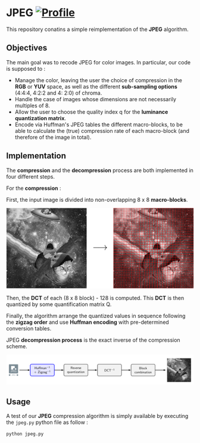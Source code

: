 # JPEG [![Profile][title-img]][profile]

[title-img]:https://img.shields.io/badge/-LAVS-blue
[profile]:https://github.com/LAVS-TM

This repository conatins a simple reimplementation of the **JPEG** algorithm.

## Objectives

The main goal was to recode JPEG for color images. In particular, our code is supposed to :
* Manage the color, leaving the user the choice of compression in the **RGB** or **YUV** space, as well as the different **sub-sampling options** (4:4:4, 4:2:2 and 4: 2:0) of chroma.
* Handle the case of images whose dimensions are not necessarily multiples of 8.
* Allow the user to choose the quality index q for the **luminance quantization matrix**.
* Encode via Huffman's JPEG tables the different macro-blocks, to be able to calculate the (true) compression rate of each macro-block (and therefore of the image in total).

## Implementation

The **compression** and the **decompression** process are both implemented in four different steps.

For the **compression** :

First, the input image is divided into non-overlapping 8 x 8 **macro-blocks**. 

<img src="https://github.com/LAVS-TM/JPEG/blob/main/samples/blocks.png" alt="Macro-Blocks">

Then, the **DCT** of each (8 x 8 block) - 128 is computed.
This **DCT** is then quantized by some quantification matrix Q.

Finally, the algorithm arrange the quantized values in sequence following the **zigzag order** and use **Huffman encoding** with pre-determined conversion tables.

JPEG **decompression process** is the exact inverse of the compression scheme.

<img src="https://github.com/LAVS-TM/JPEG/blob/main/samples/jpeg-process.png" alt="Jpeg">

## Usage

A test of our **JPEG** compression algorithm is simply available by executing the `jpeg.py` python file as follow :

```python
python jpeg.py
```
